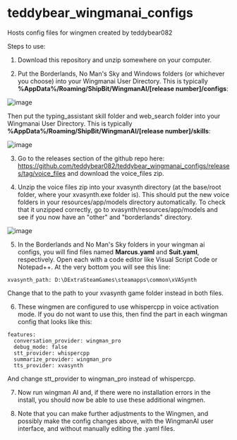 # teddybear_wingmanai_configs
 Hosts config files for wingmen created by teddybear082


Steps to use:

1. Download this repository and unzip somewhere on your computer.

2. Put the Borderlands, No Man's Sky and Windows folders (or whichever you choose) into your Wingmanai User Directory.  This is typically **%AppData%/Roaming/ShipBit/WingmanAI/[release number]/configs**:

![image](https://github.com/teddybear082/teddybear_wingmanai_configs/assets/87204721/fa3a0ddf-c950-4cc2-a6af-d85374e63d03)


Then put the typing_assistant skill folder and web_search folder into your Wingmanai User Directory.  This is typically **%AppData%/Roaming/ShipBit/WingmanAI/[release number]/skills**:

![image](https://github.com/teddybear082/teddybear_wingmanai_configs/assets/87204721/40ab4f0f-5234-45d9-8f10-392832f750fe)


3. Go to the releases section of the github repo here:  https://github.com/teddybear082/teddybear_wingmanai_configs/releases/tag/voice_files and download the voice_files zip.

4. Unzip the voice files zip into your xvasynth directory (at the base/root folder, where your xvasynth.exe folder is).  This should put the new voice folders in your resources/app/models directory automatically.  To check that it unzipped correctly, go to xvasynth/resources/app/models and see if you now have an "other" and "borderlands" directory.

![image](https://github.com/teddybear082/teddybear_wingmanai_configs/assets/87204721/881a2e5b-9089-4034-8213-a8c7a2aa72b5)


5. In the Borderlands and No Man's Sky folders in your wingman ai configs, you will find files named **Marcus.yaml** and **Suit.yaml**, respectively. Open each with a code editor like Visual Script Code or Notepad++.  At the very bottom you will see this line:
```
xvasynth_path: D:\DExtraSteamGames\steamapps\common\xVASynth  
```
Change that to the path to your xvasynth game folder instead in both files.

6. These wingmen are configured to use whispercpp in voice activation mode. If you do not want to use this, then find the part in each wingman config that looks like this:

```
features:
  conversation_provider: wingman_pro
  debug_mode: false
  stt_provider: whispercpp
  summarize_provider: wingman_pro
  tts_provider: xvasynth
```  

And change stt_provider to wingman_pro instead of whispercpp.

7. Now run wingman AI and, if there were no installation errors in the install, you should now be able to use these additional wingmen.

8. Note that you can make further adjustments to the Wingmen, and possibly make the config changes above, with the WingmanAI user interface, and without manually editing the .yaml files.
